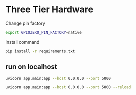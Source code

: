 # Three Tier Hardware

Change pin factory

```sh
export GPIOZERO_PIN_FACTORY=native
```
Install command

```sh
pip install -r requirements.txt
```


## run on localhost

```sh
uvicorn app.main:app --host 0.0.0.0 --port 5000
```

```sh
uvicorn app.main:app --host 0.0.0.0 --port 5000 --reload
```
